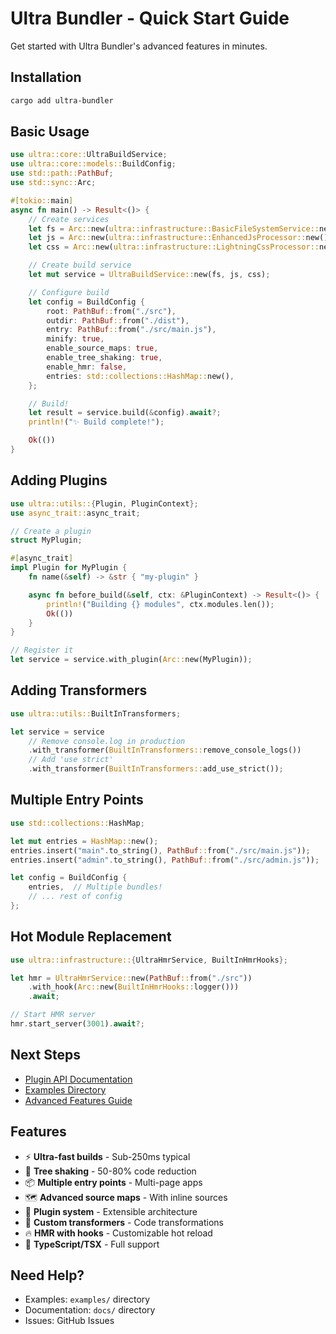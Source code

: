 # Ultra Bundler - Quick Start Guide

Get started with Ultra Bundler's advanced features in minutes.

## Installation

```bash
cargo add ultra-bundler
```

## Basic Usage

```rust
use ultra::core::UltraBuildService;
use ultra::core::models::BuildConfig;
use std::path::PathBuf;
use std::sync::Arc;

#[tokio::main]
async fn main() -> Result<()> {
    // Create services
    let fs = Arc::new(ultra::infrastructure::BasicFileSystemService::new());
    let js = Arc::new(ultra::infrastructure::EnhancedJsProcessor::new());
    let css = Arc::new(ultra::infrastructure::LightningCssProcessor::new());

    // Create build service
    let mut service = UltraBuildService::new(fs, js, css);

    // Configure build
    let config = BuildConfig {
        root: PathBuf::from("./src"),
        outdir: PathBuf::from("./dist"),
        entry: PathBuf::from("./src/main.js"),
        minify: true,
        enable_source_maps: true,
        enable_tree_shaking: true,
        enable_hmr: false,
        entries: std::collections::HashMap::new(),
    };

    // Build!
    let result = service.build(&config).await?;
    println!("✨ Build complete!");

    Ok(())
}
```

## Adding Plugins

```rust
use ultra::utils::{Plugin, PluginContext};
use async_trait::async_trait;

// Create a plugin
struct MyPlugin;

#[async_trait]
impl Plugin for MyPlugin {
    fn name(&self) -> &str { "my-plugin" }

    async fn before_build(&self, ctx: &PluginContext) -> Result<()> {
        println!("Building {} modules", ctx.modules.len());
        Ok(())
    }
}

// Register it
let service = service.with_plugin(Arc::new(MyPlugin));
```

## Adding Transformers

```rust
use ultra::utils::BuiltInTransformers;

let service = service
    // Remove console.log in production
    .with_transformer(BuiltInTransformers::remove_console_logs())
    // Add 'use strict'
    .with_transformer(BuiltInTransformers::add_use_strict());
```

## Multiple Entry Points

```rust
use std::collections::HashMap;

let mut entries = HashMap::new();
entries.insert("main".to_string(), PathBuf::from("./src/main.js"));
entries.insert("admin".to_string(), PathBuf::from("./src/admin.js"));

let config = BuildConfig {
    entries,  // Multiple bundles!
    // ... rest of config
};
```

## Hot Module Replacement

```rust
use ultra::infrastructure::{UltraHmrService, BuiltInHmrHooks};

let hmr = UltraHmrService::new(PathBuf::from("./src"))
    .with_hook(Arc::new(BuiltInHmrHooks::logger()))
    .await;

// Start HMR server
hmr.start_server(3001).await?;
```

## Next Steps

- [Plugin API Documentation](./PLUGIN_API.md)
- [Examples Directory](../examples/)
- [Advanced Features Guide](./ADVANCED_FEATURES.md)

## Features

- ⚡ **Ultra-fast builds** - Sub-250ms typical
- 🌳 **Tree shaking** - 50-80% code reduction
- 📦 **Multiple entry points** - Multi-page apps
- 🗺️ **Advanced source maps** - With inline sources
- 🔌 **Plugin system** - Extensible architecture
- 🔧 **Custom transformers** - Code transformations
- 🔥 **HMR with hooks** - Customizable hot reload
- 🎯 **TypeScript/TSX** - Full support

## Need Help?

- Examples: `examples/` directory
- Documentation: `docs/` directory
- Issues: GitHub Issues
